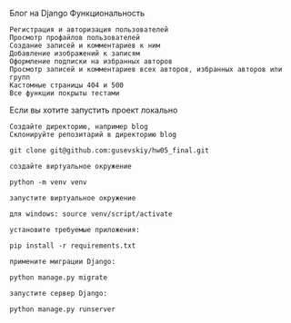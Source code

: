 Блог на Django
Функциональность

    Регистрация и авторизация пользователей
    Просмотр профайлов пользователей
    Создание записей и комментариев к ним
    Добавление изображений к записям
    Оформление подписки на избранных авторов
    Просмотр записей и комментариев всех авторов, избранных авторов или групп
    Кастомные страницы 404 и 500
    Все функции покрыты тестами

Если вы хотите запустить проект локально

    Создайте директорию, например blog
    Склонируйте репозитарий в директорию blog

    git clone git@github.com:gusevskiy/hw05_final.git

    создайте виртуальное окружение

    python -m venv venv

    запустите виртуальное окружение

    для windows: source venv/script/activate

    установите требуемые приложения:

    pip install -r requirements.txt

    примените миграции Django:

    python manage.py migrate

    запустите сервер Django:

    python manage.py runserver
